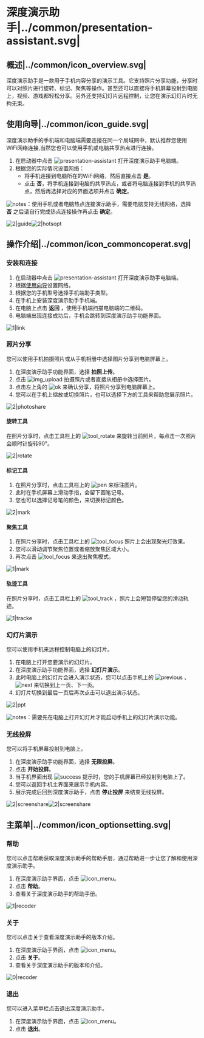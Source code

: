 # 深度演示助手|../common/presentation-assistant.svg|

## 概述|../common/icon_overview.svg|

深度演示助手是一款用于手机内容分享的演示工具。它支持照片分享功能，分享时可以对照片进行旋转、标记、聚焦等操作。甚至还可以直接将手机屏幕投射到电脑上，视频、游戏都轻松分享。另外还支持幻灯片远程控制，让您在演示幻灯片时无拘无束。



## 使用向导|../common/icon_guide.svg|

深度演示助手的手机端和电脑端需要连接在同一个局域网中，默认推荐您使用WiFi网络连接,当然您也可以使用手机或电脑共享热点进行连接。

1. 在启动器中点击 ![presentation-assistant](icon/presentation-assistant.svg) 打开深度演示助手电脑端。
2. 根据您的实际情况设置网络：
   - 将手机连接到电脑所在的WiFi网络，然后直接点击 **是**。
   - 点击 **否**，将手机连接到电脑的共享热点，或者将电脑连接到手机的共享热点，然后再选择对应的界面选项并点击 **确定**。

![notes](icon/notes.svg)：使用手机或者电脑热点连接演示助手，需要电脑支持无线网络，选择 **否** 之后请自行完成热点连接操作再点击 **确定**。

![2|guide](jpg/guide.jpg)![2|hotsopt](jpg/hotsopt.jpg)

## 操作介绍|../common/icon_commoncoperat.svg|


### 安装和连接

1. 在启动器中点击 ![presentation-assistant](icon/presentation-assistant.svg) 打开深度演示助手电脑端。
2. 根据[使用向导](使用向导)设置网络。
3. 根据您的手机型号选择手机端助手类型。
4. 在手机上安装深度演示助手手机端。
5. 在电脑上点击 **返回** ，使用手机端扫描电脑端的二维码。
6. 电脑端出现连接成功后，手机会跳转到深度演示助手功能界面。

![1|link](jpg/link.jpg)

### 照片分享
您可以使用手机拍摄照片或从手机相册中选择图片分享到电脑屏幕上。

1. 在深度演示助手功能界面，选择 **拍照上传**。
2. 点击 ![img_upload](icon/img_upload.svg) 拍摄照片或者直接从相册中选择图片。
3. 点击左上角的  ![ok](icon/ok.svg) 来确认分享，将照片分享到电脑屏幕上。
4. 您可以在手机上缩放或切换照片，也可以选择下方的工具来帮助您展示照片。

![2|photoshare](jpg/photoshare.jpg)

#### 旋转工具
在照片分享时，点击工具栏上的 ![tool_rotate](icon/tool_rotate.svg) 来旋转当前照片，每点击一次照片会顺时针旋转90°。

![2|rotate](jpg/rotate.jpg)

#### 标记工具
1. 在照片分享时，点击工具栏上的 ![pen](icon/pen.svg) 来标注图片。
2. 此时在手机屏幕上滑动手指，会留下画笔记号。
3. 您也可以选择记号笔的颜色，来切换标记颜色。


![2|mark](jpg/mark.jpg)

#### 聚焦工具
1. 在照片分享时，点击工具栏上的 ![tool_focus](icon/tool_focus.svg) 照片上会出现聚光灯效果。
2. 您可以滑动调节聚焦位置或者缩放聚焦区域大小。
3. 再次点击 ![tool_focus](icon/tool_focus.svg) 来退出聚焦模式。

![1|mark](jpg/foucs.jpg)

#### 轨迹工具

在照片分享时，点击工具栏上的 ![tool_track](icon/tool_track.svg) ，照片上会短暂停留您的滑动轨迹。

![1|tracke](jpg/tracke.jpg)

### 幻灯片演示
您可以使用手机来远程控制电脑上的幻灯片。

1. 在电脑上打开您要演示的幻灯片。
2. 在深度演示助手功能界面，选择 **幻灯片演示**。
3. 此时电脑上的幻灯片会进入演示状态，您可以点击手机上的 ![previous](icon/previous.svg) 、 ![next](icon/next.svg) 来切换到上一页、下一页。
4. 幻灯片切换到最后一页后再次点击可以退出演示状态。

![2|ppt](jpg/ppt.jpg)

![notes](icon/notes.svg)：需要先在电脑上打开幻灯片才能启动手机上的幻灯片演示功能。

### 无线投屏

您可以将手机屏幕投射到电脑上。


1. 在深度演示助手功能界面，选择 **无限投屏**。
2. 点击 **开始投屏**。
3. 当手机界面出现 ![success](icon/success.jpg) 提示时，您的手机屏幕已经投射到电脑上了。
4. 您可以返回手机主界面来展示手机内容。
5. 展示完成后回到深度演示助手，点击 **停止投屏** 来结束无线投屏。




![2|screenshare](jpg/screenshare1.jpg)![2|screenshare](jpg/screenshare2.jpg)



## 主菜单|../common/icon_optionsetting.svg|


### 帮助

您可以点击帮助获取深度演示助手的帮助手册，通过帮助进一步让您了解和使用深度演示助手。

1. 在深度演示助手界面，点击 ![icon_menu](icon/icon_menu.svg)。
2. 点击 **帮助**。
3. 查看关于深度演示助手的帮助手册。

![1|recoder](jpg/help.jpg)

### 关于

您可以点击关于查看深度演示助手的版本介绍。

1. 在深度演示助手界面，点击 ![icon_menu](icon/icon_menu.svg)。
2. 点击 **关于**。
3. 查看关于深度演示助手的版本和介绍。

![0|recoder](jpg/about.jpg)

### 退出

您可以进入菜单栏点击退出深度演示助手。

1. 在深度演示助手界面，点击 ![icon_menu](icon/icon_menu.svg)。
2. 点击 **退出**。

